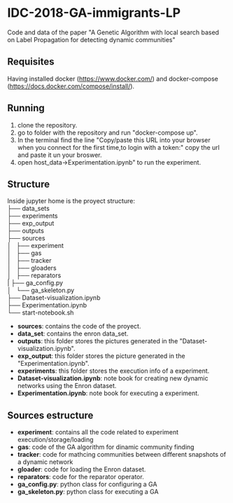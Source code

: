 # IDC-2018-GA-immigrants-LP
Code and data of the paper "A Genetic Algorithm with local search based on Label Propagation for detecting dynamic communities"

## Requisites
Having installed docker (https://www.docker.com/) and docker-compose (https://docs.docker.com/compose/install/).

## Running
1. clone the repository.
2. go to folder with the repository and run "docker-compose up".
3. In the terminal find the line "Copy/paste this URL into your browser when you connect for the first time,to login with a token:"
copy the url and paste it un your broswer.
4. open host_data->Experimentation.ipynb" to run the experiment.

## Structure
Inside jupyter home is the proyect structure:<br/>
├── data_sets<br/>
├── experiments<br/>
├── exp_output<br/>
├── outputs<br/>
├── sources<br/>
│   ├── experiment<br/>
│   ├── gas<br/>
│   ├── tracker<br/>
│   ├── gloaders<br/>
│   ├── reparators<br/>
|   ├── ga_config.py<br/>
│   └── ga_skeleton.py<br/>
├── Dataset-visualization.ipynb<br/>
├── Experimentation.ipynb<br/>
└── start-notebook.sh<br/>

* **sources**: contains the code of the proyect.
* **data_set**: contains the enron data_set.
* **outputs**: this folder stores the pictures generated in the "Dataset-visualization.ipynb".
* **exp_output**: this folder stores the picture generated in the "Experimentation.ipynb".
* **experiments**: this folder stores the execution info of a experiment.
* **Dataset-visualization.ipynb**: note book for creating new dynamic networks using the Enron dataset.
* **Experimentation.ipynb**: note book for executing a experiment.

## Sources estructure
* **experiment**: contains all the code related to experiment execution/storage/loading
* **gas**: code of the GA algorithm for dinamic community finding
* **tracker**: code for mathcing communities between different snapshots of a dynamic network
* **gloader**: code for loading the Enron dataset.
* **reparators**: code for the reparator operator.
* **ga_config.py**: python class for configuring a GA
* **ga_skeleton.py**: python class for executing a GA
